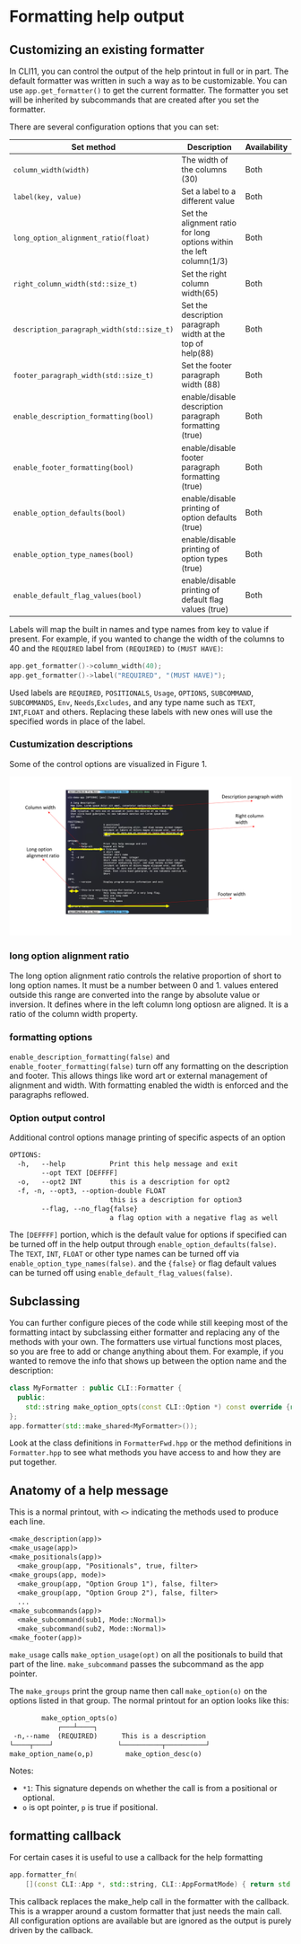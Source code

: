 # Formatting help output

## Customizing an existing formatter

In CLI11, you can control the output of the help printout in full or in part.
The default formatter was written in such a way as to be customizable. You can
use `app.get_formatter()` to get the current formatter. The formatter you set
will be inherited by subcommands that are created after you set the formatter.

There are several configuration options that you can set:

| Set method                                 | Description                                                          | Availability |
| ------------------------------------------ | -------------------------------------------------------------------- | ------------ |
| `column_width(width)`                      | The width of the columns (30)                                        | Both         |
| `label(key, value)`                        | Set a label to a different value                                     | Both         |
| `long_option_alignment_ratio(float)`       | Set the alignment ratio for long options within the left column(1/3) | Both         |
| `right_column_width(std::size_t)`          | Set the right column width(65)                                       | Both         |
| `description_paragraph_width(std::size_t)` | Set the description paragraph width at the top of help(88)           | Both         |
| `footer_paragraph_width(std::size_t)`      | Set the footer paragraph width (88)                                  | Both         |
| `enable_description_formatting(bool)`      | enable/disable description paragraph formatting (true)               | Both         |
| `enable_footer_formatting(bool)`           | enable/disable footer paragraph formatting (true)                    | Both         |
| `enable_option_defaults(bool)`             | enable/disable printing of option defaults (true)                    | Both         |
| `enable_option_type_names(bool)`           | enable/disable printing of option types (true)                       | Both         |
| `enable_default_flag_values(bool)`         | enable/disable printing of default flag values (true)                | Both         |

Labels will map the built in names and type names from key to value if present.
For example, if you wanted to change the width of the columns to 40 and the
`REQUIRED` label from `(REQUIRED)` to `(MUST HAVE)`:

```cpp
app.get_formatter()->column_width(40);
app.get_formatter()->label("REQUIRED", "(MUST HAVE)");
```

Used labels are `REQUIRED`, `POSITIONALS`, `Usage`, `OPTIONS`, `SUBCOMMAND`,
`SUBCOMMANDS`, `Env`, `Needs`,`Excludes`, and any type name such as `TEXT`,
`INT`,`FLOAT` and others. Replacing these labels with new ones will use the
specified words in place of the label.

### Custumization descriptions

Some of the control options are visualized in Figure 1.

![example help output](../images/help_output1.png)

### long option alignment ratio

The long option alignment ratio controls the relative proportion of short to
long option names. It must be a number between 0 and 1. values entered outside
this range are converted into the range by absolute value or inversion. It
defines where in the left column long optiosn are aligned. It is a ratio of the
column width property.

### formatting options

`enable_description_formatting(false)` and `enable_footer_formatting(false)`
turn off any formatting on the description and footer. This allows things like
word art or external management of alignment and width. With formatting enabled
the width is enforced and the paragraphs reflowed.

### Option output control

Additional control options manage printing of specific aspects of an option

```text
OPTIONS:
  -h,   --help           Print this help message and exit
        --opt TEXT [DEFFFF]
  -o,   --opt2 INT       this is a description for opt2
  -f, -n, --opt3, --option-double FLOAT
                         this is a description for option3
        --flag, --no_flag{false}
                         a flag option with a negative flag as well
```

The `[DEFFFF]` portion, which is the default value for options if specified can
be turned off in the help output through `enable_option_defaults(false)`. The
`TEXT`, `INT`, `FLOAT` or other type names can be turned off via
`enable_option_type_names(false)`. and the `{false}` or flag default values can
be turned off using `enable_default_flag_values(false)`.

## Subclassing

You can further configure pieces of the code while still keeping most of the
formatting intact by subclassing either formatter and replacing any of the
methods with your own. The formatters use virtual functions most places, so you
are free to add or change anything about them. For example, if you wanted to
remove the info that shows up between the option name and the description:

```cpp
class MyFormatter : public CLI::Formatter {
  public:
    std::string make_option_opts(const CLI::Option *) const override {return "";}
};
app.formatter(std::make_shared<MyFormatter>());
```

Look at the class definitions in `FormatterFwd.hpp` or the method definitions in
`Formatter.hpp` to see what methods you have access to and how they are put
together.

## Anatomy of a help message

This is a normal printout, with `<>` indicating the methods used to produce each
line.

```text
<make_description(app)>
<make_usage(app)>
<make_positionals(app)>
  <make_group(app, "Positionals", true, filter>
<make_groups(app, mode)>
  <make_group(app, "Option Group 1"), false, filter>
  <make_group(app, "Option Group 2"), false, filter>
  ...
<make_subcommands(app)>
  <make_subcommand(sub1, Mode::Normal)>
  <make_subcommand(sub2, Mode::Normal)>
<make_footer(app)>
```

`make_usage` calls `make_option_usage(opt)` on all the positionals to build that
part of the line. `make_subcommand` passes the subcommand as the app pointer.

The `make_groups` print the group name then call `make_option(o)` on the options
listed in that group. The normal printout for an option looks like this:

```text
        make_option_opts(o)
            ┌───┴────┐
 -n,--name  (REQUIRED)      This is a description
└────┬────┘                └──────────┬──────────┘
make_option_name(o,p)        make_option_desc(o)
```

Notes:

- `*1`: This signature depends on whether the call is from a positional or
  optional.
- `o` is opt pointer, `p` is true if positional.

## formatting callback

For certain cases it is useful to use a callback for the help formatting

```c++
app.formatter_fn(
    [](const CLI::App *, std::string, CLI::AppFormatMode) { return std::string("This is really simple"); });
```

This callback replaces the make_help call in the formatter with the callback.
This is a wrapper around a custom formatter that just needs the main call. All
configuration options are available but are ignored as the output is purely
driven by the callback.
